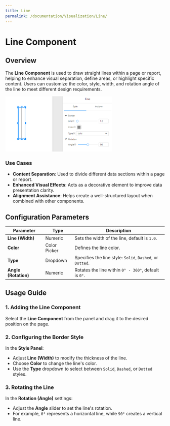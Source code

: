 ```yaml
---
title: Line
permalink: /documentation/Visualization/Line/
---
```


# **Line Component**

## **Overview**

The **Line Component** is used to draw straight lines within a page or report, helping to enhance visual separation, define areas, or highlight specific content. Users can customize the color, style, width, and rotation angle of the line to meet different design requirements.

<div align="left"><img src="./../images/image-20250316180227509.png"  width="67%" /></div>

### **Use Cases**

- **Content Separation**: Used to divide different data sections within a page or report.
- **Enhanced Visual Effects**: Acts as a decorative element to improve data presentation clarity.
- **Alignment Assistance**: Helps create a well-structured layout when combined with other components.


## **Configuration Parameters**

| Parameter            | Type         | Description                                               |
| -------------------- | ------------ | --------------------------------------------------------- |
| **Line (Width)**     | Numeric      | Sets the width of the line, default is `1.0`.             |
| **Color**            | Color Picker | Defines the line color.                                   |
| **Type**             | Dropdown     | Specifies the line style: `Solid`, `Dashed`, or `Dotted`. |
| **Angle (Rotation)** | Numeric      | Rotates the line within `0° - 360°`, default is `0°`.     |


## **Usage Guide**

### **1. Adding the Line Component**

Select the **Line Component** from the panel and drag it to the desired position on the page.

### **2. Configuring the Border Style**

In the **Style Panel**:

- Adjust **Line (Width)** to modify the thickness of the line.
- Choose **Color** to change the line's color.
- Use the **Type** dropdown to select between `Solid`, `Dashed`, or `Dotted` styles.

### **3. Rotating the Line**

In the **Rotation (Angle)** settings:

- Adjust the **Angle** slider to set the line's rotation.
- For example, `0°` represents a horizontal line, while `90°` creates a vertical line.